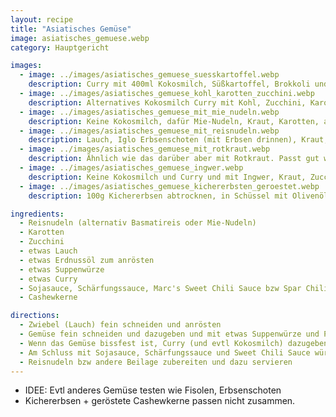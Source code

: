 ```yaml
---
layout: recipe
title: "Asiatisches Gemüse"
image: asiatisches_gemuese.webp
category: Hauptgericht

images:
  - image: ../images/asiatisches_gemuese_suesskartoffel.webp
    description: Curry mit 400ml Kokosmilch, Süßkartoffel, Brokkoli und Reis
  - image: ../images/asiatisches_gemuese_kohl_karotten_zucchini.webp
    description: Alternatives Kokosmilch Curry mit Kohl, Zucchini, Karotten, angerösteten Casheykernen
  - image: ../images/asiatisches_gemuese_mit_mie_nudeln.webp
    description: Keine Kokosmilch, dafür Mie-Nudeln, Kraut, Karotten, angerösteten Casheykernen
  - image: ../images/asiatisches_gemuese_mit_reisnudeln.webp
    description: Lauch, Iglo Erbsenschoten (mit Erbsen drinnen), Kraut, Karotten, angeröstete Casheykernen, Reisnudeln
  - image: ../images/asiatisches_gemuese_mit_rotkraut.webp
    description: Ähnlich wie das darüber aber mit Rotkraut. Passt gut wenn man nicht zuviel nimmt. Problem ist dass es auf alles abfärbt und alles nach Rotkraut schmeckt
  - image: ../images/asiatisches_gemuese_ingwer.webp
    description: Keine Kokosmilch und Curry und mit Ingwer, Kraut, Zucchini, Karotten, angerösteten Casheykernen
  - image: ../images/asiatisches_gemuese_kichererbsten_geroestet.webp
    description: 100g Kichererbsen abtrocknen, in Schüssel mit Olivenöl vermischen und 30min bei 180°C Umluft ins Rohr geben (alle 10min schwenken). Dagmar mag es, ich eher nicht. Backrohr war danach voll mit "Hautfetzen" von den Kichererbsen. Eher nicht mehr machen

ingredients:
  - Reisnudeln (alternativ Basmatireis oder Mie-Nudeln)
  - Karotten
  - Zucchini
  - etwas Lauch
  - etwas Erdnussöl zum anrösten
  - etwas Suppenwürze
  - etwas Curry
  - Sojasauce, Schärfungssauce, Marc's Sweet Chili Sauce bzw Spar Chili-Salsa zum Würzen
  - Cashewkerne

directions:
  - Zwiebel (Lauch) fein schneiden und anrösten
  - Gemüse fein schneiden und dazugeben und mit etwas Suppenwürze und Pfeffer würzen
  - Wenn das Gemüse bissfest ist, Curry (und evtl Kokosmilch) dazugeben und nochmal kurz aufkochen lassen
  - Am Schluss mit Sojasauce, Schärfungssauce und Sweet Chili Sauce würzen und Cashewkerne anrösten und dazugeben
  - Reisnudeln bzw andere Beilage zubereiten und dazu servieren
---
```


* IDEE: Evtl anderes Gemüse testen wie Fisolen, Erbsenschoten
* Kichererbsen + geröstete Cashewkerne passen nicht zusammen.